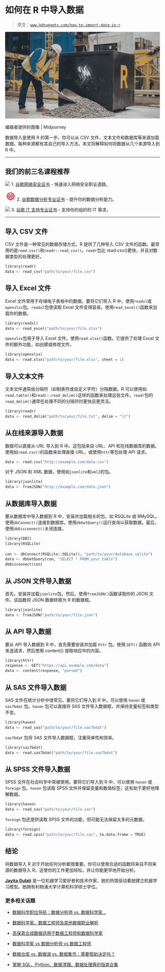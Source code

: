 # 如何在 R 中导入数据

> 原文：[`www.kdnuggets.com/how-to-import-data-in-r`](https://www.kdnuggets.com/how-to-import-data-in-r)

![如何在 R 中导入数据](img/aee4f931fce6e560b423f3be3834b030.png)

编辑者提供的图像 | Midjourney

数据导入是使用 R 的第一步。你可以从 CSV 文件、文本文件和数据库等来源加载数据。每种来源都有其自己的导入方法。本文将解释如何将数据从几个来源导入到 R 中。

* * *

## 我们的前三名课程推荐

![](img/0244c01ba9267c002ef39d4907e0b8fb.png) 1\. [谷歌网络安全证书](https://www.kdnuggets.com/google-cybersecurity) - 快速进入网络安全职业道路。

![](img/e225c49c3c91745821c8c0368bf04711.png) 2\. [谷歌数据分析专业证书](https://www.kdnuggets.com/google-data-analytics) - 提升你的数据分析能力。

![](img/0244c01ba9267c002ef39d4907e0b8fb.png) 3\. [谷歌 IT 支持专业证书](https://www.kdnuggets.com/google-itsupport) - 支持你的组织的 IT 需求。

* * *

## 导入 CSV 文件

CSV 文件是一种常见的数据存储方式。R 提供了几种导入 CSV 文件的函数。最常用的是`read.csv()`和`readr::read_csv()`。`readr`包比 read.csv()更快，并且对数据类型的处理更好。

```py
library(readr)
data <- read_csv("path/to/your/file.csv") 
```

## 导入 Excel 文件

Excel 文件常用于存储电子表格中的数据。要将它们导入 R 中，使用`readxl`或`openxlsx`包。`readxl`包使读取 Excel 文件变得容易。使用`read_excel()`函数来加载你的数据。

```py
library(readxl)
data <- read_excel("path/to/your/file.xlsx") 
```

`openxlsx`包用于导入 Excel 文件。使用`read.xlsx()`函数。它提供了处理 Excel 文件的额外功能，如创建或修改文件。

```py
library(openxlsx)
data <- read.xlsx("path/to/your/file.xlsx", sheet = 1) 
```

## 导入文本文件

文本文件通常由分隔符（如制表符或自定义字符）分隔数据。R 可以使用如`read.table()`和`readr::read_delim()`这样的函数来处理这些文件。`readr`包的`read_delim()`通常在处理不同的分隔符时更快且更灵活。

```py
library(readr)
data <- read_delim("path/to/your/file.txt", delim = "\t") 
```

## 从在线来源导入数据

数据可以直接从 URL 导入到 R 中。这包括来自 URL、API 和在线数据库的数据。使用如`read.csv()`的函数来处理直接 URL，或使用`httr`等包处理 API 请求。

```py
data <- read.csv("http://example.com/data.csv") 
```

对于 JSON 和 XML 数据，使用如`jsonlite`和`xml2`的包。

```py
library(jsonlite)
data <- fromJSON("http://example.com/data.json") 
```

## 从数据库导入数据

要从数据库中导入数据到 R 中，安装并加载相关的包，如 RSQLite 或 RMySQL。使用`dbConnect()`连接到数据库。使用`dbGetQuery()`运行查询以获取数据。最后，使用`dbDisconnect()`关闭连接。

```py
library(DBI)
library(RSQLite)

con <- dbConnect(RSQLite::SQLite(), "path/to/your/database.sqlite")
data <- dbGetQuery(con, "SELECT * FROM your_table")
dbDisconnect(con) 
```

## 从 JSON 文件导入数据

首先，安装并加载`jsonlite`包。然后，使用`fromJSON()`函数读取你的 JSON 文件。该函数将 JSON 数据转换为 R 的数据框。

```py
library(jsonlite)
data <- fromJSON("path/to/your/file.json") 
```

## 从 API 导入数据

要从 API 导入数据到 R 中，首先需要安装并加载 `httr` 包。使用 `GET()` 函数向 API 发送请求，然后使用 content() 提取响应中的内容。

```py
library(httr)
response <- GET("https://api.example.com/data")
data <- content(response, "parsed") 
```

## 从 SAS 文件导入数据

SAS 文件在统计分析中很常见。要将它们导入到 R 中，可以使用 `haven` 或 `sas7bdat` 包。`haven` 包可以直接将 SAS 文件导入数据框，并保持变量标签和类型不变。

```py
library(haven)
data <- read_sas("path/to/your/file.sas7bdat") 
```

`sas7bdat` 包将 SAS 文件导入数据框，注重简单性和效率。

```py
library(sas7bdat)
data <- read.sas7bdat("path/to/your/file.sas7bdat") 
```

## 从 SPSS 文件导入数据

SPSS 文件在社会科学中常被使用。要将它们导入到 R 中，可以使用 `haven` 或 `foreign` 包。`haven` 包读取 SPSS 文件并保留变量和数值标签，这有助于更好地理解数据。

```py
library(haven)
data <- read_sav("path/to/your/file.sav") 
```

`foreign` 包还提供读取 SPSS 文件的功能，但可能无法保留太多的元数据。

```py
library(foreign)
data <- read.spss("path/to/your/file.sav", to.data.frame = TRUE) 
```

## 结论

将数据导入 R 对于开始任何分析都很重要。你可以使用合适的函数将来自不同来源的数据导入 R。这使你的工作更加轻松，并让你能更早地开始分析。

**[Jayita Gulati](https://www.linkedin.com/in/jayitagulati1998/)** 是一位机器学习爱好者和技术作家，她的热情驱动着她建立机器学习模型。她拥有利物浦大学计算机科学硕士学位。

### 更多相关话题

+   [数据科学职位导航：数据分析师 vs. 数据科学家…](https://www.kdnuggets.com/navigating-data-science-job-titles-data-analyst-vs-data-scientist-vs-data-engineer)

+   [数据科学家、数据工程师及其他数据职业解析](https://www.kdnuggets.com/2021/05/data-scientist-data-engineer-data-careers-explained.html)

+   [高保真合成数据适用于数据工程师和数据科学家](https://www.kdnuggets.com/2022/tonic-high-fidelity-synthetic-data-engineers-scientists-alike.html)

+   [数据科学家 vs 数据分析师 vs 数据工程师](https://www.kdnuggets.com/2022/01/data-scientist-data-analyst-data-engineer.html)

+   [数据仓库 vs. 数据湖 vs. 数据集市：需要帮助决定吗？](https://www.kdnuggets.com/data-warehouses-vs-data-lakes-vs-data-marts-need-help-deciding)

+   [掌握 SQL、Python、数据清理、数据处理等的指南合集](https://www.kdnuggets.com/collection-of-guides-on-mastering-sql-python-data-cleaning-data-wrangling-and-exploratory-data-analysis)
